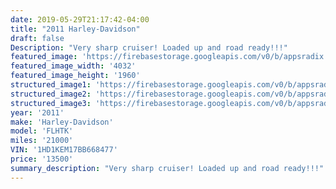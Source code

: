 ```yaml
---
date: 2019-05-29T21:17:42-04:00
title: "2011 Harley-Davidson"
draft: false
Description: "Very sharp cruiser! Loaded up and road ready!!!"
featured_image: 'https://firebasestorage.googleapis.com/v0/b/appsradix.appspot.com/o/images%2F20190529_101526.jpg?alt=media&token=472aed06-475e-482a-b96a-fc1b3963358f'
featured_image_width: '4032'
featured_image_height: '1960'
structured_image1: 'https://firebasestorage.googleapis.com/v0/b/appsradix.appspot.com/o/images%2F20190529_101530.jpg?alt=media&token=354f19b5-6c9c-489b-af9b-90566c77b62e'
structured_image2: 'https://firebasestorage.googleapis.com/v0/b/appsradix.appspot.com/o/images%2F20190529_101538.jpg?alt=media&token=a88c7978-691f-47f8-9224-6e5f2c5a49e1'
structured_image3: 'https://firebasestorage.googleapis.com/v0/b/appsradix.appspot.com/o/images%2F20190529_101544.jpg?alt=media&token=8662f187-df64-49a0-a519-10387a00ef32'
year: '2011'
make: 'Harley-Davidson'
model: 'FLHTK'
miles: '21000'
VIN: '1HD1KEM17BB668477'
price: '13500'
summary_description: "Very sharp cruiser! Loaded up and road ready!!!"
---
```


